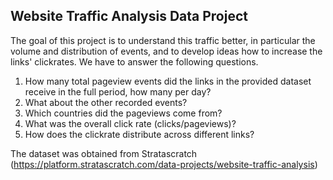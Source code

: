 ## Website Traffic Analysis Data Project

The goal of this project is to understand this traffic better, in particular the volume and distribution of events, and to develop ideas how to increase the links' clickrates. We have to answer the following questions.

1. How many total pageview events did the links in the provided dataset receive in the full period, how many per day?
2. What about the other recorded events?
3. Which countries did the pageviews come from?
4. What was the overall click rate (clicks/pageviews)?
5. How does the clickrate distribute across different links?

The dataset was obtained from Stratascratch (https://platform.stratascratch.com/data-projects/website-traffic-analysis)

